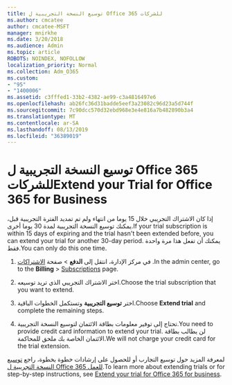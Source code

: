 ```yaml
---
title: توسيع النسخة التجريبية ل Office 365 للشركات
ms.author: cmcatee
author: cmcatee-MSFT
manager: mnirkhe
ms.date: 3/20/2018
ms.audience: Admin
ms.topic: article
ROBOTS: NOINDEX, NOFOLLOW
localization_priority: Normal
ms.collection: Adm_O365
ms.custom:
- "95"
- "1400006"
ms.assetid: c3fffed1-33b2-4382-ae99-c3a4816497e6
ms.openlocfilehash: ab26fc36d31badde5eef3a23082c96d23a5d744f
ms.sourcegitcommit: 7c90dcc570d32ebd968e3e4e816a7b482890b3a4
ms.translationtype: MT
ms.contentlocale: ar-SA
ms.lasthandoff: 08/13/2019
ms.locfileid: "36389019"
---
```

# <a name="extend-your-trial-for-office-365-for-business"></a><span data-ttu-id="58cad-102">توسيع النسخة التجريبية ل Office 365 للشركات</span><span class="sxs-lookup"><span data-stu-id="58cad-102">Extend your Trial for Office 365 for Business</span></span>

<span data-ttu-id="58cad-103">إذا كان الاشتراك التجريبي خلال 15 يوما من انتهاء ولم تم تمديد الفترة التجريبية قبل، يمكنك توسيع النسخة التجريبية لمدة 30 يوما أخرى.</span><span class="sxs-lookup"><span data-stu-id="58cad-103">If your trial subscription is within 15 days of expiring and the trial hasn't been extended before, you can extend your trial for another 30-day period.</span></span> <span data-ttu-id="58cad-104">يمكنك أن تفعل هذا مرة واحدة فقط.</span><span class="sxs-lookup"><span data-stu-id="58cad-104">You can only do this one time.</span></span>
  
1. <span data-ttu-id="58cad-105">في مركز الإدارة، انتقل إلى **الدفع** \> صفحة [الاشتراكات](https://go.microsoft.com/fwlink/p/?linkid=842054) .</span><span class="sxs-lookup"><span data-stu-id="58cad-105">In the admin center, go to the **Billing** \> [Subscriptions](https://go.microsoft.com/fwlink/p/?linkid=842054) page.</span></span>

2. <span data-ttu-id="58cad-106">اختر الاشتراك التجريبي الذي تريد توسيعه.</span><span class="sxs-lookup"><span data-stu-id="58cad-106">Choose the trial subscription that you want to extend.</span></span>

3. <span data-ttu-id="58cad-107">اختر **توسيع التجريبية** وتستكمل الخطوات الباقية.</span><span class="sxs-lookup"><span data-stu-id="58cad-107">Choose **Extend trial** and complete the remaining steps.</span></span>

4. <span data-ttu-id="58cad-108">تحتاج إلى توفير معلومات بطاقة الائتمان لتوسيع النسخة التجريبية.</span><span class="sxs-lookup"><span data-stu-id="58cad-108">You need to provide credit card information to extend your trial.</span></span> <span data-ttu-id="58cad-109">لن يطالب بطاقة الائتمان الخاصة بك ملحق للمحاكمة.</span><span class="sxs-lookup"><span data-stu-id="58cad-109">We will not charge your credit card for the trial extension.</span></span>

<span data-ttu-id="58cad-110">لمعرفة المزيد حول توسيع التجارب أو للحصول على إرشادات خطوة بخطوة، راجع [توسيع النسخة التجريبية ل Office 365 للعمل](https://docs.microsoft.com/en-us/office365/admin/subscriptions-and-billing/extend-your-trial).</span><span class="sxs-lookup"><span data-stu-id="58cad-110">To learn more about extending trials or for step-by-step instructions, see [Extend your trial for Office 365 for business](https://docs.microsoft.com/en-us/office365/admin/subscriptions-and-billing/extend-your-trial).</span></span>